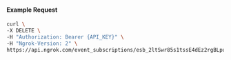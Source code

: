 <!-- Code generated for API Clients. DO NOT EDIT. -->

#### Example Request

```bash
curl \
-X DELETE \
-H "Authorization: Bearer {API_KEY}" \
-H "Ngrok-Version: 2" \
https://api.ngrok.com/event_subscriptions/esb_2ltSwr85s1tssE4dEz2rgBLpugc/sources/ip_policy_updated.v0
```
